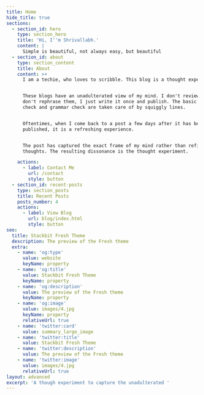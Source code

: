 ```yaml
---
title: Home
hide_title: true
sections:
  - section_id: hero
    type: section_hero
    title: 'Hi, I''m Shrivallabh.'
    content: |
      Simple is beautiful, not always easy, but beautiful
  - section_id: about
    type: section_content
    title: About
    content: >+
      I am a techie, who loves to scribble. This blog is a thought experiment.


      These blogs have an unadulterated view of my mind. I don't review them, I
      don't rephrase them, I just write it once and publish. The basic spell
      check and grammar check are taken care of by squiggly lines.


      Oftentimes, when I come back to a post a few days after it has been
      published, it is a refreshing experience.


      The post has captured the exact frame of my mind rather than refined
      thoughts. The resulting dissonance is the thought experiment.

    actions:
      - label: Contact Me
        url: /contact
        style: button
  - section_id: recent-posts
    type: section_posts
    title: Recent Posts
    posts_number: 4
    actions:
      - label: View Blog
        url: blog/index.html
        style: button
seo:
  title: Stackbit Fresh Theme
  description: The preview of the Fresh theme
  extra:
    - name: 'og:type'
      value: website
      keyName: property
    - name: 'og:title'
      value: Stackbit Fresh Theme
      keyName: property
    - name: 'og:description'
      value: The preview of the Fresh theme
      keyName: property
    - name: 'og:image'
      value: images/4.jpg
      keyName: property
      relativeUrl: true
    - name: 'twitter:card'
      value: summary_large_image
    - name: 'twitter:title'
      value: Stackbit Fresh Theme
    - name: 'twitter:description'
      value: The preview of the Fresh theme
    - name: 'twitter:image'
      value: images/4.jpg
      relativeUrl: true
layout: advanced
excerpt: 'A though experiment to capture the unadulterated '
---
```

